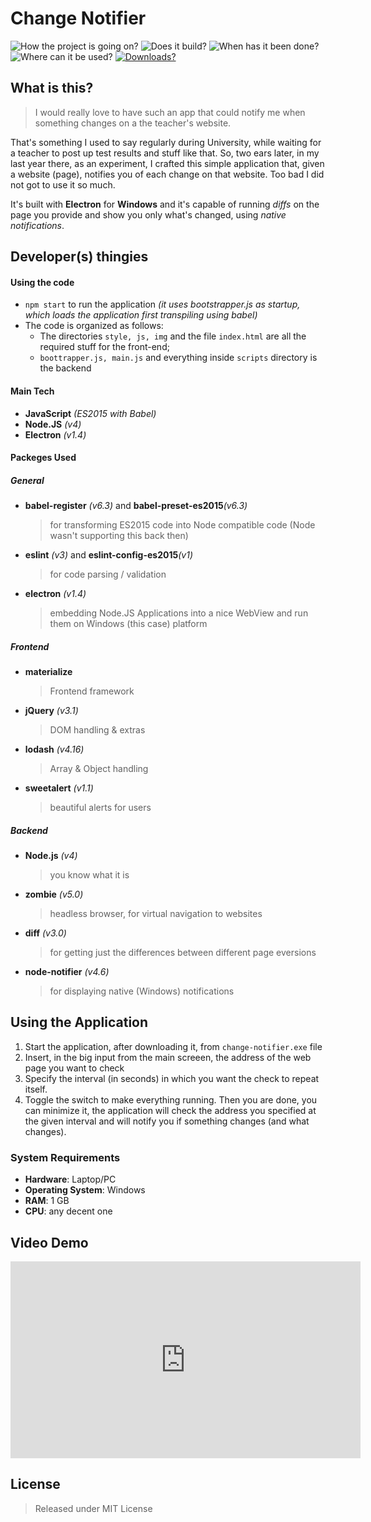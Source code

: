# Change Notifier
<!-- badge -->
![How the project is going on?](https://img.shields.io/badge/status-abandoned😣-red.svg)
![Does it build?](https://img.shields.io/badge/build-passing😍-brightgreen.svg)
![When has it been done?](https://img.shields.io/badge/year-2016-lightgrey.svg)
![Where can it be used?](https://img.shields.io/badge/platform-windows💻-blue.svg)
[![Downloads?](https://img.shields.io/badge/download-exe👏-blue.svg)](https://github.com/marianfx/change-notifier/archive/master.zip)
<!-- endbadge -->

## What is this?
> I  would really love to have such an app that could notify me when something changes on a the teacher's website.

That's something I used to say regularly during University, while waiting for a teacher to post up test results and stuff like that. So, two ears later, in my last year there, as an experiment, I crafted this simple application that, given a website (page), notifies you of each change on that website. Too bad I did not got to use it so much.

It's built with **Electron** for **Windows** and it's capable of running _diffs_ on the page you provide and show you only what's changed, using _native notifications_. 

## Developer(s) thingies

#### Using the code
- `npm start` to run the application _(it uses bootstrapper.js as startup, which loads the application first transpiling using babel)_
- The code is organized as follows:
    - The directories `style, js, img` and the file `index.html` are all the required stuff for the front-end;
    - `boottrapper.js, main.js` and everything inside `scripts` directory is the backend

#### Main Tech
- **JavaScript** _(ES2015 with Babel)_
- **Node.JS** _(v4)_
- **Electron** _(v1.4)_

#### Packeges Used
##### General
- **babel-register** _(v6.3)_ and **babel-preset-es2015**_(v6.3)_
    > for transforming ES2015 code into Node compatible code (Node wasn't supporting this back then) 
- **eslint** _(v3)_ and **eslint-config-es2015**_(v1)_
    > for code parsing / validation
- **electron** _(v1.4)_
    > embedding Node.JS Applications into a nice WebView and run them on Windows (this case) platform
##### Frontend
- **materialize**
    > Frontend framework
- **jQuery** _(v3.1)_
    > DOM handling & extras
- **lodash** _(v4.16)_
    > Array  & Object handling
- **sweetalert** _(v1.1)_
    >  beautiful alerts for users
##### Backend
- **Node.js** _(v4)_
    > you know what it is
- **zombie** _(v5.0)_
    > headless browser, for virtual navigation to websites
- **diff** _(v3.0)_
    > for getting just the differences between different page eversions
- **node-notifier** _(v4.6)_
    > for displaying native (Windows) notifications

## Using the Application
1. Start the application, after downloading it, from `change-notifier.exe` file
2. Insert, in the big input from the main screeen, the address of the web page you want to check
3. Specify the interval (in seconds) in which you want the check to repeat itself.
4. Toggle the switch to make everything running. Then you are done, you can minimize it, the application will check the address you specified at the given interval and will notify you if something changes (and what changes).

### System Requirements
- **Hardware**: Laptop/PC
- **Operating System**: Windows
- **RAM**: 1 GB
- **CPU**: any decent one


## Video Demo
<iframe width="560" height="315" src="https://www.youtube.com/embed/fPaP4FSLEfc?rel=0" frameborder="0" allowfullscreen></iframe>

## License
> Released under MIT License